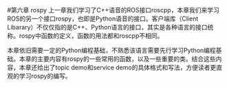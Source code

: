 #第六章 rospy
上一章我们学习了C++语音的ROS接口roscpp，本章我们来学习ROS的另一个接口rospy，也即是Python语音的接口。客户端库（Client Libarary）不仅仅指的是C++、Python语言的接口，其实是各种语言的接口统称。rospy中函数的定义，函数的用法都和roscpp不相同。

本章依旧需要一定的Python编程基础，不熟悉该语言需要先行学习Python编程基础。本章的主要内容有rospy的一些常用的函数，以及一些重要的类。结合这些内容，本章还给出了topic demo和service demo的具体格式和写法，方便读者更直观的学习rospy的编写。